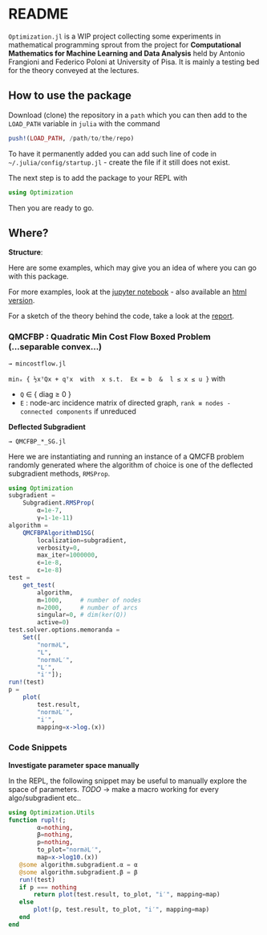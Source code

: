 # README
`Optimization.jl` is a WIP project collecting some experiments in mathematical
programming sprout from the project for **Computational Mathematics for Machine Learning and Data Analysis**
held by Antonio Frangioni and Federico Poloni at University of Pisa.
It is mainly a testing bed for the theory conveyed at the lectures.
## How to use the package
Download (clone) the repository in a `path` which you can then add to the `LOAD_PATH`
variable in `julia` with the command
```julia
push!(LOAD_PATH, /path/to/the/repo)
```
To have it permanently added you can add such line of code in `~/.julia/config/startup.jl` - create the
file if it still does not exist.

The next step is to add the package to your REPL with
```julia
using Optimization
```

Then you are ready to go.

## Where?

**Structure**:

Here are some examples, which may give you an idea of where you can go with this package.

For more examples, look at the [jupyter notebook](report/noML09_tutorial.ipynb) -
also available an [html version](report/noML09_tutorial.html).

For a sketch of the theory behind the code, take a look at the [report](report/noML09___deflected_subgradients_in_dual_reformulations_of_quadratic_convex_separable_min_cost_flow__problems.pdf).

### QMCFBP : Quadratic Min Cost Flow Boxed Problem (...separable convex...)
`→ mincostflow.jl`

`minₓ { ½xᵀQx + qᵀx  with  x s.t.  Ex = b  &  l ≤ x ≤ u }`
with
* `Q` ∈ { diag ≥ 0 }
* `E` : node-arc incidence matrix of directed graph, `rank ≡ nodes - connected components` if unreduced

**Deflected Subgradient**

`→ QMCFBP_*_SG.jl`

Here we are instantiating and running an instance of a QMCFB problem randomly generated
where the algorithm of choice is one of the deflected subgradient methods, `RMSProp`.
```julia
using Optimization
subgradient =
    Subgradient.RMSProp(
        α=1e-7,
        γ=1-1e-11)
algorithm =
    QMCFBPAlgorithmD1SG(
        localization=subgradient,
        verbosity=0,
        max_iter=1000000,
        ϵ=1e-8,
        ε=1e-8)
test =
    get_test(
        algorithm,
        m=1000,     # number of nodes
        n=2000,     # number of arcs
        singular=0, # dim(ker(Q))
        active=0)
test.solver.options.memoranda =
    Set([
        "norm∂L",
        "L",
        "norm∂L′",
        "L′",
        "i′"]);
run!(test)
p =
    plot(
        test.result,
        "norm∂L′",
        "i′",
        mapping=x->log.(x))
```

### Code Snippets

**Investigate parameter space manually**

In the REPL, the following snippet may be useful to manually explore the
space of parameters. _TODO_ -> make a macro working for every algo/subgradient etc..
```julia
using Optimization.Utils
function rupl!(;
        α=nothing,
        β=nothing,
        p=nothing,
        to_plot="norm∂L′",
        map=x->log10.(x))
   @some algorithm.subgradient.α = α
   @some algorithm.subgradient.β = β
   run!(test)
   if p === nothing
       return plot(test.result, to_plot, "i′", mapping=map)
   else
       plot!(p, test.result, to_plot, "i′", mapping=map)
   end
end
```
